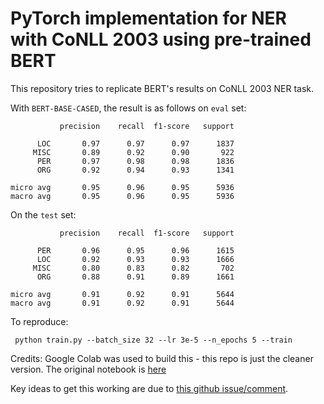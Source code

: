 # PyTorch implementation for NER with CoNLL 2003 using pre-trained BERT

This repository tries to replicate BERT's results on CoNLL 2003 NER task.

With `BERT-BASE-CASED`, the result is as follows on `eval` set:

```
           precision    recall  f1-score   support

      LOC       0.97      0.97      0.97      1837
     MISC       0.89      0.92      0.90       922
      PER       0.97      0.98      0.98      1836
      ORG       0.92      0.94      0.93      1341

micro avg       0.95      0.96      0.95      5936
macro avg       0.95      0.96      0.95      5936
```

On the `test` set:
```
           precision    recall  f1-score   support

      PER       0.96      0.95      0.96      1615
      LOC       0.92      0.93      0.93      1666
     MISC       0.80      0.83      0.82       702
      ORG       0.88      0.91      0.89      1661

micro avg       0.91      0.92      0.91      5644
macro avg       0.91      0.92      0.91      5644

```

To reproduce:
```
 python train.py --batch_size 32 --lr 3e-5 --n_epochs 5 --train
```

Credits:
Google Colab was used to build this - this repo is just the cleaner version. The original notebook is [here](https://colab.research.google.com/drive/1tX6Le-MQoSI6dYDPQIzl7Jl1SOD3706V)

Key ideas to get this working are due to [this github issue/comment](https://github.com/huggingface/transformers/issues/64#issuecomment-443703063).